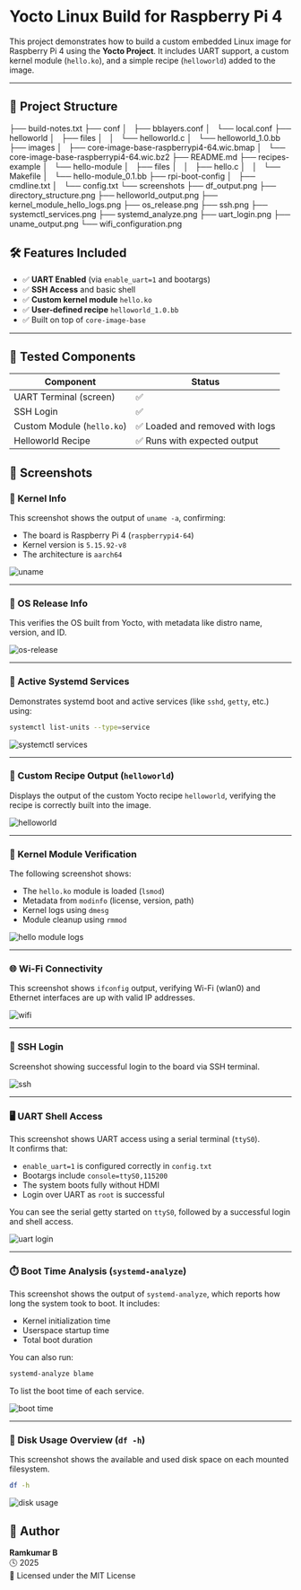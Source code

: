 # Yocto Linux Build for Raspberry Pi 4

This project demonstrates how to build a custom embedded Linux image for Raspberry Pi 4 using the **Yocto Project**. It includes UART support, a custom kernel module (`hello.ko`), and a simple recipe (`helloworld`) added to the image.

---

## 📁 Project Structure


├── build-notes.txt
├── conf
│   ├── bblayers.conf
│   └── local.conf
├── helloworld
│   ├── files
│   │   └── helloworld.c
│   └── helloworld_1.0.bb
├── images
│   ├── core-image-base-raspberrypi4-64.wic.bmap
│   └── core-image-base-raspberrypi4-64.wic.bz2
├── README.md
├── recipes-example
│   └── hello-module
│       ├── files
│       │   ├── hello.c
│       │   └── Makefile
│       └── hello-module_0.1.bb
├── rpi-boot-config
│   ├── cmdline.txt
│   └── config.txt
└── screenshots
    ├── df_output.png
    ├── directory_structure.png
    ├── helloworld_output.png
    ├── kernel_module_hello_logs.png
    ├── os_release.png
    ├── ssh.png
    ├── systemctl_services.png
    ├── systemd_analyze.png
    ├── uart_login.png
    ├── uname_output.png
    └── wifi_configuration.png




## 🛠️ Features Included

- ✅ **UART Enabled** (via `enable_uart=1` and bootargs)
- ✅ **SSH Access** and basic shell
- ✅ **Custom kernel module** `hello.ko`
- ✅ **User-defined recipe** `helloworld_1.0.bb`
- ✅ Built on top of `core-image-base`

---

## 🧪 Tested Components

| Component | Status |
|----------|--------|
| UART Terminal (screen) | ✅ |
| SSH Login | ✅ |
| Custom Module (`hello.ko`) | ✅ Loaded and removed with logs |
| Helloworld Recipe | ✅ Runs with expected output |


## 📸 Screenshots

### 🔧 Kernel Info  
This screenshot shows the output of `uname -a`, confirming:
- The board is Raspberry Pi 4 (`raspberrypi4-64`)
- Kernel version is `5.15.92-v8`
- The architecture is `aarch64`

![uname](screenshots/uname_output.png)

---

### 🧾 OS Release Info  
This verifies the OS built from Yocto, with metadata like distro name, version, and ID.

![os-release](screenshots/os_release.png)

---

### 🔁 Active Systemd Services  
Demonstrates systemd boot and active services (like `sshd`, `getty`, etc.) using:

```bash
systemctl list-units --type=service
```

![systemctl services](screenshots/systemctl_services.png)

---

### 🧪 Custom Recipe Output (`helloworld`)  
Displays the output of the custom Yocto recipe `helloworld`, verifying the recipe is correctly built into the image.

![helloworld](screenshots/helloworld_output.png)

---

### 🧩 Kernel Module Verification  
The following screenshot shows:
- The `hello.ko` module is loaded (`lsmod`)
- Metadata from `modinfo` (license, version, path)
- Kernel logs using `dmesg`
- Module cleanup using `rmmod`

![hello module logs](screenshots/kernel_module_hello_logs.png)

---

### 🌐 Wi-Fi Connectivity  
This screenshot shows `ifconfig` output, verifying Wi-Fi (wlan0) and Ethernet interfaces are up with valid IP addresses.

![wifi](screenshots/wifi_configuration.png)

---

### 🔐 SSH Login  
Screenshot showing successful login to the board via SSH terminal.

![ssh](screenshots/ssh.png)

---

### 🖥️ UART Shell Access  
This screenshot shows UART access using a serial terminal (`ttyS0`).  
It confirms that:
- `enable_uart=1` is configured correctly in `config.txt`
- Bootargs include `console=ttyS0,115200`
- The system boots fully without HDMI
- Login over UART as `root` is successful

You can see the serial getty started on `ttyS0`, followed by a successful login and shell access.

![uart login](screenshots/uart_login.png)

---

### ⏱️ Boot Time Analysis (`systemd-analyze`)  
This screenshot shows the output of `systemd-analyze`, which reports how long the system took to boot. It includes:
- Kernel initialization time
- Userspace startup time
- Total boot duration

You can also run:
```bash
systemd-analyze blame
```
To list the boot time of each service.

![boot time](screenshots/systemd_analyze.png)

---

### 💾 Disk Usage Overview (`df -h`)  
This screenshot shows the available and used disk space on each mounted filesystem.

```bash
df -h
```

![disk usage](screenshots/df_output.png)

## 👤 Author

**Ramkumar B**  
🕓 2025  
📘 Licensed under the MIT License
